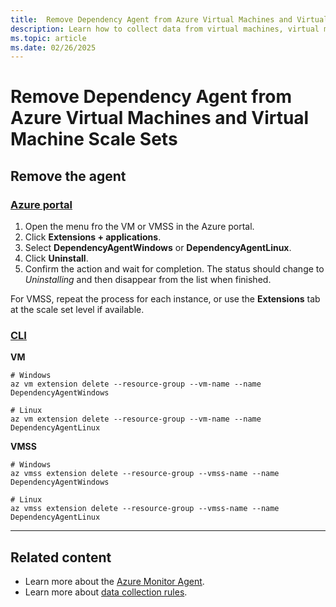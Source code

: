 ```yaml
---
title:  Remove Dependency Agent from Azure Virtual Machines and Virtual Machine Scale Sets
description: Learn how to collect data from virtual machines, virtual machine scale sets, and Azure Arc-enabled on-premises servers by using the Azure Monitor Agent.
ms.topic: article
ms.date: 02/26/2025
---
```


# Remove Dependency Agent from Azure Virtual Machines and Virtual Machine Scale Sets


## Remove the agent

### [Azure portal](#tab/portal)

1. Open the menu fro the VM or VMSS in the Azure portal.
2. Click **Extensions + applications**.
3. Select **DependencyAgentWindows** or **DependencyAgentLinux**.
4. Click **Uninstall**.
5. Confirm the action and wait for completion. The status should change to *Uninstalling* and then disappear from the list when finished. 

For VMSS, repeat the process for each instance, or use the **Extensions** tab at the scale set level if available. 

### [CLI](#tab/cli)

**VM**

```azurecli
# Windows
az vm extension delete --resource-group --vm-name --name DependencyAgentWindows

# Linux
az vm extension delete --resource-group --vm-name --name DependencyAgentLinux
```

**VMSS**

```azurecli
# Windows
az vmss extension delete --resource-group --vmss-name --name DependencyAgentWindows

# Linux
az vmss extension delete --resource-group --vmss-name --name DependencyAgentLinux
```

---




## Related content

* Learn more about the [Azure Monitor Agent](../agents/azure-monitor-agent-overview.md).
* Learn more about [data collection rules](../data-collection/data-collection-rule-overview.md).
